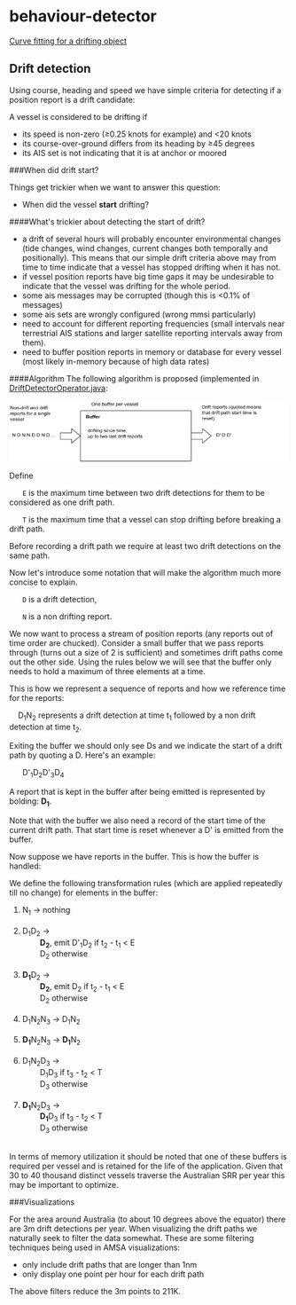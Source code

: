 behaviour-detector
====================

[Curve fitting for a drifting object](curve-fitting.md)

Drift detection
------------------
Using course, heading and speed we have simple criteria for detecting if a position report is a drift candidate:

A vessel is considered to be drifting if 
* its speed is non-zero (&ge;0.25 knots for example) and &lt;20 knots
* its course-over-ground differs from its heading by &ge;45 degrees
* its AIS set is not indicating that it is at anchor or moored

###When did drift start?

Things get trickier when we want to answer this question:

* When did the vessel **start** drifting?

####What's trickier about detecting the start of drift?

* a drift of several hours will probably encounter environmental changes (tide changes, wind changes, current changes both temporally and positionally). This means that our simple drift criteria above may from time to time indicate that a vessel has stopped drifting when it has not.
* if vessel position reports have big time gaps it may be undesirable to indicate that the vessel was drifting for the whole period.
* some ais messages may be corrupted (though this is <0.1% of messages)
* some ais sets are wrongly configured (wrong mmsi particularly)
* need to account for different reporting frequencies (small intervals near terrestrial AIS stations and larger satellite reporting intervals away from them).
* need to buffer position reports in memory or database for every vessel (most likely in-memory because of high data rates)

####Algorithm
The following algorithm is proposed (implemented in [DriftDetectorOperator.java](src/main/java/au/gov/amsa/navigation/DriftDetectorOperator.java):

<img src="src/docs/drift-detection-flow.png?raw=true" />

Define 

&nbsp;&nbsp;&nbsp;&nbsp;&nbsp;&nbsp;`E` is the maximum time between two drift detections for them to be considered as one drift path.

&nbsp;&nbsp;&nbsp;&nbsp;&nbsp;&nbsp;`T` is the maximum time that a vessel can stop drifting before breaking a drift path.

Before recording a drift path we require at least two drift detections on the same path.

Now let's introduce some notation that will make the algorithm much more concise to explain.

&nbsp;&nbsp;&nbsp;&nbsp;&nbsp;&nbsp;`D` is a drift detection, 

&nbsp;&nbsp;&nbsp;&nbsp;&nbsp;&nbsp;`N` is a non drifting report.

We now want to process a stream of position reports (any reports out of time order are chucked). Consider a small buffer that we pass reports through (turns out a size of 2 is sufficient) and sometimes drift paths come out the other side. Using the rules below we will see that the buffer only needs to hold a maximum of three elements at a time.

This is how we represent a sequence of reports and how we reference time for the reports:

&nbsp;&nbsp;&nbsp;&nbsp;D<sub>1</sub>N<sub>2</sub> represents a drift detection at time t<sub>1</sub> followed by a non drift detection at time t<sub>2</sub>.

Exiting the buffer we should only see Ds and we indicate the start of a drift path by quoting a D. Here's an example:

&nbsp;&nbsp;&nbsp;&nbsp;&nbsp;&nbsp;D'<sub>1</sub>D<sub>2</sub>D'<sub>3</sub>D<sub>4</sub>

A report that is kept in the buffer after being emitted is represented by bolding: <b>D<sub>1</sub></b>.

Note that with the buffer we also need a record of the start time of the current drift path. That start time is reset whenever a D' is emitted from the buffer.

Now suppose we have reports in the buffer. This is how the buffer is handled:

We define the following transformation rules (which are applied repeatedly till no change) for elements in the buffer:

1. N<sub>1</sub>  &#8594; nothing<br/><br/>
2. D<sub>1</sub>D<sub>2</sub>  &#8594; <br/>&nbsp;&nbsp;&nbsp;&nbsp;&nbsp;&nbsp;&nbsp;&nbsp;<b>D<sub>2</sub></b>, emit D'<sub>1</sub>D<sub>2</sub> if t<sub>2</sub> - t<sub>1</sub> &lt; E<br/>&nbsp;&nbsp;&nbsp;&nbsp;&nbsp;&nbsp;&nbsp;&nbsp;D<sub>2</sub> otherwise<br/><br/>
3. <b>D<sub>1</sub></b>D<sub>2</sub>  &#8594; <br/>&nbsp;&nbsp;&nbsp;&nbsp;&nbsp;&nbsp;&nbsp;&nbsp;<b>D<sub>2</sub></b>, emit D<sub>2</sub> if t<sub>2</sub> - t<sub>1</sub> &lt; E<br/>&nbsp;&nbsp;&nbsp;&nbsp;&nbsp;&nbsp;&nbsp;&nbsp;D<sub>2</sub> otherwise<br/><br/>
4. D<sub>1</sub>N<sub>2</sub>N<sub>3</sub> &#8594; D<sub>1</sub>N<sub>2</sub><br/><br/>
5. <b>D<sub>1</sub></b>N<sub>2</sub>N<sub>3</sub> &#8594; <b>D<sub>1</sub></b>N<sub>2</sub><br/><br/>
6. D<sub>1</sub>N<sub>2</sub>D<sub>3</sub>  &#8594; <br/>&nbsp;&nbsp;&nbsp;&nbsp;&nbsp;&nbsp;&nbsp;&nbsp;D<sub>1</sub>D<sub>3</sub> if t<sub>3</sub> - t<sub>2</sub> &lt; T<br/>&nbsp;&nbsp;&nbsp;&nbsp;&nbsp;&nbsp;&nbsp;&nbsp;D<sub>3</sub> otherwise<br/><br/>
7. <b>D<sub>1</sub></b>N<sub>2</sub>D<sub>3</sub>  &#8594; <br/>&nbsp;&nbsp;&nbsp;&nbsp;&nbsp;&nbsp;&nbsp;&nbsp;<b>D<sub>1</sub></b>D<sub>3</sub> if t<sub>3</sub> - t<sub>2</sub> &lt; T<br/>&nbsp;&nbsp;&nbsp;&nbsp;&nbsp;&nbsp;&nbsp;&nbsp;D<sub>3</sub> otherwise<br/><br/>

In terms of memory utilization it should be noted that one of these buffers is required per vessel and is retained for the life of the application. Given that 30 to 40 thousand distinct vessels traverse the Australian SRR per year this may be important to optimize.

###Visualizations

For the area around Australia (to about 10 degrees above the equator) there are 3m drift detections per year. When visualizing the drift paths we naturally seek to filter the data somewhat. These are some filtering techniques being used in AMSA visualizations:

* only include drift paths that are longer than 1nm
* only display one point per hour for each drift path

The above filters reduce the 3m points to 211K.

